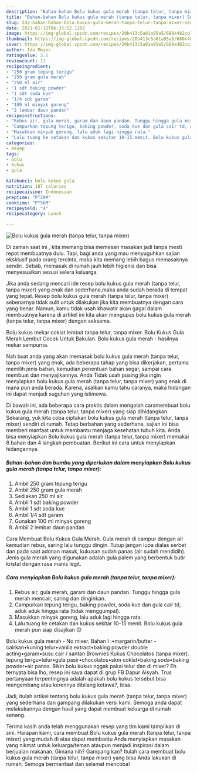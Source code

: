 ```yaml
---
description: "Bahan-bahan Bolu kukus gula merah (tanpa telur, tanpa mixer) Sederhana dan Mudah Dibuat"
title: "Bahan-bahan Bolu kukus gula merah (tanpa telur, tanpa mixer) Sederhana dan Mudah Dibuat"
slug: 242-bahan-bahan-bolu-kukus-gula-merah-tanpa-telur-tanpa-mixer-sederhana-dan-mudah-dibuat
date: 2021-01-12T06:33:52.120Z
image: https://img-global.cpcdn.com/recipes/20b413c5a01a95a5/680x482cq70/bolu-kukus-gula-merah-tanpa-telur-tanpa-mixer-foto-resep-utama.jpg
thumbnail: https://img-global.cpcdn.com/recipes/20b413c5a01a95a5/680x482cq70/bolu-kukus-gula-merah-tanpa-telur-tanpa-mixer-foto-resep-utama.jpg
cover: https://img-global.cpcdn.com/recipes/20b413c5a01a95a5/680x482cq70/bolu-kukus-gula-merah-tanpa-telur-tanpa-mixer-foto-resep-utama.jpg
author: Ida Meyer
ratingvalue: 3.5
reviewcount: 11
recipeingredient:
- "250 gram tepung terigu"
- "250 gram gula merah"
- "250 ml air"
- "1 sdt baking powder"
- "1 sdt soda kue"
- "1/4 sdt garam"
- "100 ml minyak goreng"
- "2 lembar daun pandan"
recipeinstructions:
- "Rebus air, gula merah, garam dan daun pandan. Tunggu hingga gula merah mencair, saring dan dinginkan."
- "Campurkan tepung terigu, baking powder, soda kue dan gula cair td, aduk aduk hingga rata (tidak menggumpal)."
- "Masukkan minyak goreng, lalu aduk lagi hingga rata."
- "Lalu tuang ke cetakan dan kukus sekitar 10-15 menit. Bolu kukus gula merah pun siap disajikan 😊"
categories:
- Resep
tags:
- bolu
- kukus
- gula

katakunci: bolu kukus gula 
nutrition: 187 calories
recipecuisine: Indonesian
preptime: "PT29M"
cooktime: "PT56M"
recipeyield: "4"
recipecategory: Lunch

---
```



![Bolu kukus gula merah (tanpa telur, tanpa mixer)](https://img-global.cpcdn.com/recipes/20b413c5a01a95a5/680x482cq70/bolu-kukus-gula-merah-tanpa-telur-tanpa-mixer-foto-resep-utama.jpg)

Di zaman  saat ini , kita memang bisa memesan masakan jadi tanpa mesti repot membuatnya dulu. Tapi, bagi anda yang mau menyuguhkan sajian eksklusif pada orang tercinta, maka kita memang lebih bagus memasaknya sendiri. Sebab, memasak di rumah jauh lebih higienis dan bisa menyesuaikan sesuai selera keluarga.

Jika anda sedang mencari ide resep bolu kukus gula merah (tanpa telur, tanpa mixer) yang enak dan sederhana,maka anda sudah berada di tempat yang tepat. Resep bolu kukus gula merah (tanpa telur, tanpa mixer)  sebenarnya tidak sulit untuk dilakukan jika kita membuatnya dengan cara yang benar. Namun, kamu tidak usah khawatir akan gagal dalam membuatnya 
karena di artikel ini kita akan mengupas bolu kukus gula merah (tanpa telur, tanpa mixer) dengan seksama.  

Bolu kukus mekar coklat lembut tanpa telur, tanpa mixer. Bolu Kukus Gula Merah Lembut Cocok Untuk Bakulan. Bolu kukus gula merah - hasilnya mekar sempurna.

Nah buat anda yang akan memasak bolu kukus gula merah (tanpa telur, tanpa mixer) yang enak, ada beberapa tahap yang bisa dikerjakan, pertama memilih jenis bahan, kemudian penentuan bahan segar, sampai cara membuat dan menyajikannya. Anda Tidak usah pusing jika ingin menyiapkan bolu kukus gula merah (tanpa telur, tanpa mixer) yang enak di mana pun anda berada. Karena, asalkan kamu  tahu caranya, maka hidangan ini dapat menjadi suguhan yang istimewa.

Di bawah ini, ada beberapa cara praktis  dalam mengolah caramembuat bolu kukus gula merah (tanpa telur, tanpa mixer) yang siap dihidangkan. Sekarang, yuk kita coba ciptakan bolu kukus gula merah (tanpa telur, tanpa mixer) sendiri di rumah. Tetap berbahan yang sederhana, sajian ini bisa memberi manfaat untuk membantu menjaga kesehatan tubuh kita. Anda bisa menyiapkan Bolu kukus gula merah (tanpa telur, tanpa mixer) memakai 8 bahan dan 4 langkah pembuatan. Berikut ini cara untuk menyiapkan hidangannya.

<!--inarticleads1-->

##### Bahan-bahan dan bumbu yang diperlukan dalam menyiapkan Bolu kukus gula merah (tanpa telur, tanpa mixer):

1. Ambil 250 gram tepung terigu
1. Ambil 250 gram gula merah
1. Sediakan 250 ml air
1. Ambil 1 sdt baking powder
1. Ambil 1 sdt soda kue
1. Ambil 1/4 sdt garam
1. Gunakan 100 ml minyak goreng
1. Ambil 2 lembar daun pandan


Cara Membuat Bolu Kukus Gula Merah. Gula merah di campur dengan air kemudian rebus, saring lalu tunggu dingin. Tutup jangan lupa dialas serbet dan pada saat adonan masuk, kukusan sudah panas (air sudah mendidih). Jenis gula merah yang digunakan adalah gula palem yang berbentuk butir kristal dengan rasa manis legit. 

<!--inarticleads2-->

##### Cara menyiapkan Bolu kukus gula merah (tanpa telur, tanpa mixer):

1. Rebus air, gula merah, garam dan daun pandan. Tunggu hingga gula merah mencair, saring dan dinginkan.
1. Campurkan tepung terigu, baking powder, soda kue dan gula cair td, aduk aduk hingga rata (tidak menggumpal).
1. Masukkan minyak goreng, lalu aduk lagi hingga rata.
1. Lalu tuang ke cetakan dan kukus sekitar 10-15 menit. Bolu kukus gula merah pun siap disajikan 😊


Bolu kukus gula merah - No mixer. Bahan I :•margarin/butter - cairkan•kuning telur•vanila extract•baking powder double acting•garam•susu cair / santan Brownies Kukus Chocolatos (tanpa mixer). tepung terigu•telur•gula pasir•chocolatos•skm coklat•baking soda•baking powder•air panas. Bikin bolu kukus nggak pakai telur dan di mixer? Eh ternyata bisa lho, resep ini saya dapat di grup FB Dapur Aisyah. Trus pertanyaan terpentingnya adalah apakah bolu kukus tersebut bisa mengembang atau kerennya dibilang ketawa?, bisa. 

Jadi, itulah artikel tentang  bolu kukus gula merah (tanpa telur, tanpa mixer)  yang sederhana dan gampang dilakukan versi kami. Semoga anda dapat melakukannya dengan hasil yang dapat membuat keluarga di rumah senang. 

Terima kasih anda telah menggunakan resep yang tim kami tampilkan di sini. Harapan kami, cara membuat  Bolu kukus gula merah (tanpa telur, tanpa mixer) yang mudah di atas dapat membantu Anda menyiapkan masakan yang nikmat untuk keluarga/teman ataupun menjadi inspirasi dalam berjualan makanan. Gimana nih? Gampang kan? Itulah cara membuat bolu kukus gula merah (tanpa telur, tanpa mixer) yang bisa Anda lakukan di rumah. Semoga bermanfaat dan selamat mencoba!

